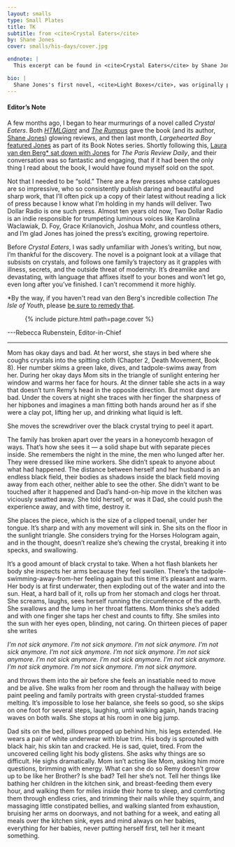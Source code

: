 ```yaml
---
layout: smalls
type: Small Plates
title: TK
subtitle: from <cite>Crystal Eaters</cite>
by: Shane Jones
cover: smalls/his-days/cover.jpg

endnote: |
  This excerpt can be found in <cite>Crystal Eaters</cite> by Shane Jones © 2014 by Two Dollar Radio. It has been reprinted with permission from Two Dollar Radio.

bio: |
  Shane Jones's first novel, <cite>Light Boxes</cite>, was originally published by Publishing Genius Press in a print run of 500 copies in 2009. The novel was reviewed widely, the film optioned by Spike Jonze, and the book was reprinted by Penguin. <cite>Light Boxes</cite> has been translated in eight languages and was named an NPR best book of the year. Jones is also the author of the novels <cite>Daniel Fights a Hurricane</cite> and <cite>The Failure Six</cite>.
---
```


<div class="intro" markdown="block">

<h4>Editor’s Note</h4>

A few months ago, I began to hear murmurings of a novel called <cite>Crystal Eaters</cite>. Both <cite>[HTMLGiant](http://htmlgiant.com/reviews/crystal-eaters-by-shane-jones/)</cite> and <cite>[The Rumpus](http://therumpus.net/2014/04/crystal-eaters-by-shane-jones/)</cite> gave the book (and its author, [Shane Jones](https://twitter.com/hiShaneJones)) glowing reviews, and then last month, <cite>Largehearted Boy</cite> [featured Jones](http://www.largeheartedboy.com/blog/archive/2014/06/book_notes_shan_3.html) as part of its Book Notes series. Shortly following this, [Laura van den Berg* sat down with Jones](http://www.theparisreview.org/blog/2014/06/18/red-giant-an-interview-with-shane-jones/) for <cite>The Paris Review Daily</cite>, and their conversation was so fantastic and engaging, that if it had been the only thing I read about the book, I would have found myself sold on the spot. 

Not that I needed to be “sold.” There are a few presses whose catalogues are so impressive, who so consistently publish daring and beautiful and sharp work, that I’ll often pick up a copy of their latest without reading a lick of press because I know what I’m holding in my hands will deliver. Two Dollar Radio is one such press. Almost ten years old now, Two Dollar Radio is an indie responsible for trumpeting luminous voices like Karolina Waclawiak, D. Foy, Grace Krilanovich, Joshua Mohr, and countless others, and I’m glad Jones has joined the press’s exciting, growing repertoire.

Before <cite>Crystal Eaters</cite>, I was sadly unfamiliar with Jones’s writing, but now, I’m thankful for the discovery. The novel is a poignant look at a village that subsists on crystals, and follows one family’s trajectory as it grapples with illness, secrets, and the outside threat of modernity. It’s dreamlike and devastating, with language that affixes itself to your bones and won’t let go, even long after you’ve finished. I can’t recommend it more highly. 

*By the way, if you haven't read van den Berg's incredible collection <cite>The Isle of Youth</cite>, please [be sure to remedy that](http://lauravandenberg.com/the-isle-of-youth/).

<figure class="right small">
  {% include picture.html path=page.cover %}
</figure>

---Rebecca Rubenstein, Editor-in-Chief

</div>

<hr />

Mom has okay days and bad. At her worst, she stays in bed where she coughs crystals into the spitting cloth (Chapter 2, Death Movement, Book 8). Her number skims a green lake, dives, and tadpole-swims away from her. During her okay days Mom sits in the triangle of sunlight entering her window and warms her face for hours. At the dinner table she acts in a way that doesn’t turn Remy’s head in the opposite direction. But most days are bad. Under the covers at night she traces with her finger the sharpness of her hipbones and imagines a man fitting both hands around her as if she were a clay pot, lifting her up, and drinking what liquid is left.

She moves the screwdriver over the black crystal trying to peel it apart.

The family has broken apart over the years in a honeycomb hexagon of ways. That’s how she sees it — a solid shape but with separate pieces inside. She remembers the night in the mine, the men who lunged after her. They were dressed like mine workers. She didn’t speak to anyone about what had happened. The distance between herself and her husband is an endless black field, their bodies as shadows inside the black field moving away from each other, neither able to see the other. She didn’t want to be touched after it happened and Dad’s hand-on-hip move in the kitchen was viciously swatted away. She told herself, or was it Dad, she could push the experience away, and with time, destroy it.    
   
She places the piece, which is the size of a clipped toenail, under her tongue. It’s sharp and with any movement will sink in. She sits on the floor in the sunlight triangle. She considers trying for the Horses Hologram again, and in the thought, doesn’t realize she’s chewing the crystal, breaking it into specks, and swallowing.

It’s a good amount of black crystal to take. When a hot flash blankets her body she inspects her arms because they feel swollen. There’s the tadpole-swimming-away-from-her feeling again but this time it’s pleasant and warm. Her body is at first underwater, then exploding out of the water and into the sun. Heat, a hard ball of it, rolls up from her stomach and clogs her throat. She screams, laughs, sees herself running the circumference of the earth. She swallows and the lump in her throat flattens. Mom thinks she’s added and with one finger she taps her chest and counts to fifty. She smiles into the sun with her eyes open, blinding, not caring. On thirteen pieces of paper she writes      	

<em>I’m not sick anymore.
I’m not sick anymore.
I’m not sick anymore.
I’m not sick anymore.
I’m not sick anymore.
I’m not sick anymore.
I’m not sick anymore.
I’m not sick anymore.
I’m not sick anymore.
I’m not sick anymore.
I’m not sick anymore.
I’m not sick anymore.
I’m not sick anymore.</em>

and throws them into the air before she feels an insatiable need to move and be alive.
She walks from her room and through the hallway with beige paint peeling and family portraits with green crystal-studded frames melting. It’s impossible to lose her balance, she feels so good, so she skips on one foot for several steps, laughing, until walking again, hands tracing waves on both walls. She stops at his room in one big jump.

Dad sits on the bed, pillows propped up behind him, his legs extended. He wears a pair of white underwear with blue trim. His body is sprouted with black hair, his skin tan and cracked. He is sad, quiet, tired. From the uncovered ceiling light his body glistens. She asks why things are so difficult. He sighs dramatically. Mom isn’t acting like Mom, asking him more questions, brimming with energy. What can she do so Remy doesn’t grow up to be like her Brother? Is she bad? Tell her she’s not. Tell her things like bathing her children in the kitchen sink, and breast-feeding them every hour, and walking them for miles inside their home to sleep, and comforting them through endless cries, and trimming their nails while they squirm, and massaging little constipated bellies, and walking slanted from exhaustion, bruising her arms on doorways, and not bathing for a week, and eating all meals over the kitchen sink, eyes and mind always on her babies, everything for her babies, never putting herself first, tell her it meant something.
